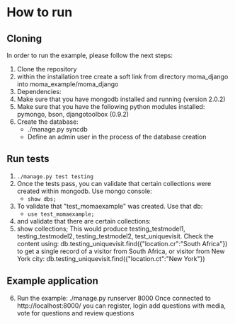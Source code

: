 How to run
==========

Cloning
-------
In order to run the example, please follow the next steps:

1. Clone the repository
2. within the installation tree create a soft link from directory moma_django into moma_example/moma_django
3. Dependencies:
4. Make sure that you have mongodb installed and running (version 2.0.2)
5. Make sure that you have the following python modules installed: pymongo, bson, djangotoolbox (0.9.2)
6. Create the database:
   * ./manage.py syncdb
   * Define an admin user in the process of the database creation

Run tests
-----------
1. `./manage.py test testing`
2. Once the tests pass, you can validate that certain collections were created within mongodb. Use mongo console:
   * `show dbs;`
3. To validate that "test_momaexample" was created. Use that db:
   * `use test_momaexample;`
4. and validate that there are certain collections:
4. show collections;
   This would produce testing_testmodel1, testing_testmodel2, testing_testmodel2, test_uniquevisit. Check the content using:
   db.testing_uniquevisit.find({"location.cr":"South Africa"})
   to get a single record of a visitor from South Africa, or visitor from New York city:
   db.testing_uniquevisit.find({"location.ct":"New York"})

Example application
-------------------
6. Run the example:
   ./manage.py runserver 8000
   Once connected to http://localhost:8000/ you can register, login add questions with media, vote for questions and
   review questions


